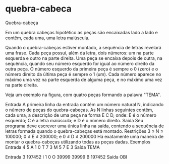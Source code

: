# quebra-cabeca

Quebra-cabeça

Em um quebra cabeças hipotético as peças são encaixadas lado a lado e contêm, cada uma, uma letra maiúscula.

Quando o quebra-cabeças estiver montado, a sequência de letras revelará uma frase. Cada peça possui, além da letra, dois números: um na parte esquerda e outro na parte direita. Uma peça se encaixa depois de outra, na sequência, quando seu número esquerdo for igual ao número direito da outra peça. O número esquerdo da primeira peça é sempre o 0 (zero) e o número direito da última peça é sempre o 1 (um). Cada número aparece no máximo uma vez na parte esquerda de alguma peça, e no máximo uma vez na parte direita.

Veja um exemplo na figura, com quatro peças formando a palavra "TEMA".

Entrada
A primeira linha da entrada contém um número natural N, indicando o número de peças do quebra-cabeças. As N linhas seguintes contêm, cada uma, a descrição de uma peça na forma E C D, onde: E é o número esquerdo; C é a letra maiúscula; e D é o número direito.
Saída
Seu programa deve escrever uma única linha na saída, contendo a sequência de letras formada quando o quebra-cabeças está montado.
Restrições
3 ≤ N ≤ 100000; 0 ≤ E ≤ 200000; e 0 ≤ D ≤ 200000
Há exatamente uma maneira de montar o quebra-cabeças utilizando todas as peças dadas.
Exemplos
Entrada
4
5 A 1
0 T 7
3 M 5
7 E 3
Saída
TEMA
	
Entrada
3
197452 I 1
0 O 39999
39999 B 197452
Saída
OBI
	
